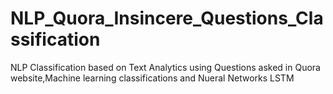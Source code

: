 # NLP_Quora_Insincere_Questions_Classification
NLP Classification based on Text Analytics using Questions asked in Quora website,Machine learning classifications and Nueral Networks LSTM
